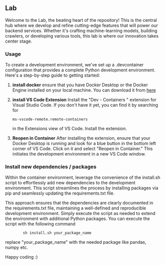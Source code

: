 ## **Lab**

Welcome to the Lab, the beating heart of the repository! This is the central hub where we develop and refine cutting-edge features that will power our backend services. Whether it's crafting machine-learning models, building crawlers, or developing various tools, this lab is where our innovation takes center stage.

### **Usage**

To create a development environment, we've set up a .devcontainer configuration that provides a complete Python development environment. Here's a step-by-step guide to getting started:

1.  **install docker** ensure that you have Docker Desktop or the Docker Engine installed on your local machine. You can download it from [here](https://www.docker.com/products/docker-desktop/)

2.  **install VS Code Extension** Install the "Dev - Containers " extension for Visual Studio Code. If you don't have it yet, you can find it by searching for

        ms-vscode-remote.remote-containers

    in the Extensions view of VS Code. Install the extension.

3.  **Reopen in Container** After installing the extension, ensure that your Docker Desktop is running and look for a blue button in the bottom left corner of VS Code. Click on it and select "Reopen in Container." This initiates the development environment in a new VS Code window.

### **Install new dependencies / packages**

Within the container environment, leverage the convenience of the install.sh script to effortlessly add new dependencies to the development environment. This script streamlines the process by installing packages via pip and seamlessly updating the requirements.txt file.

This approach ensures that the dependencies are clearly documented in the requirements.txt file, maintaining a well-defined and reproducible development environment. Simply execute the script as needed to extend the environment with additional Python packages. You can execute the script with the following command

            sh install.sh your_package_name

replace "your_package_name" with the needed package like pandas, numpy etc.

Happy coding :)
